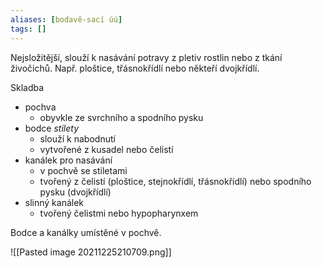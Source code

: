 ```yaml
---
aliases: [bodavě-sací úú]
tags: []
---
```

Nejsložitější, slouží k nasávání potravy z pletiv rostlin nebo z tkání živočichů. Např. ploštice, třásnokřídlí nebo někteří dvojkřídlí.

Skladba
- pochva
	- obyvkle ze svrchního a spodního pysku
- bodce *stilety* 
	- slouží k nabodnutí
	- vytvořené z kusadel nebo čelistí
- kanálek pro nasávání
	- v pochvě se stiletami
	- tvořený z čelistí (ploštice, stejnokřídlí, třásnokřídlí) nebo spodního pysku (dvojkřídlí)
- slinný kanálek
	- tvořený čelistmi nebo hypopharynxem

Bodce a kanálky umístěné v pochvě.

![[Pasted image 20211225210709.png]]